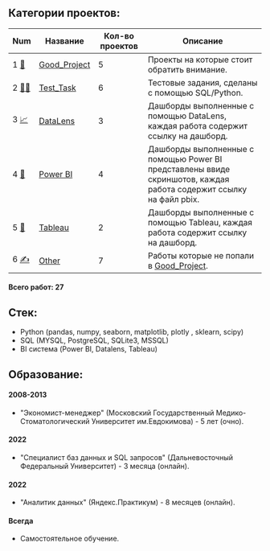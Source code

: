## Категории проектов:

Num | Название | Кол-во проектов | Описание
----------------|----------------|----------------------|----------------------
1 [👑](Good_Project) | [Good_Project](Good_Project) | 5 | Проекты на которые стоит обратить внимание.
2 [👩‍💻 ](Test_Task) | [Test_Task](Test_Task) | 6 | Тестовые задания, сделаны с помощью SQL/Python.
3 [📈](DataLens) | [DataLens](DataLens) | 3 | Дашборды выполненные с помощью DataLens, каждая работа содержит ссылку на дашборд.
4 [📒](PowerBI) | [Power BI](PowerBI) | 4 | Дашборды выполненные с помощью Power BI представлены ввиде скриншотов, каждая работа содержит ссылку на файл pbix.
5 [🍷](Tableau) | [Tableau](Tableau) | 2 | Дашборды выполненные с помощью Tableau, каждая работа содержит ссылку на дашборд. 
6 [✍](Other) | [Other](Other) | 7 | Работы которые не попали в [Good_Project](Good_Project).

#### Всего работ: 27 

## Стек:
- Python (pandas, numpy, seaborn, matplotlib, plotly , sklearn, scipy)
- SQL (MYSQL, PostgreSQL, SQLite3, MSSQL)
- BI система (Power BI, Datalens, Tableau)

## Образование:

#### 2008-2013
- "Экономист-менеджер" (Московский Государственный Медико-Стоматологический Университет им.Евдокимова) - 5 лет (очно).
#### 2022
- "Специалист баз данных и SQL запросов" (Дальневосточный Федеральный Университет) - 3 месяца (онлайн).
#### 2022
- "Аналитик данных" (Яндекс.Практикум) - 8 месяцев (онлайн).
#### Всегда
- Самостоятельное обучение.
